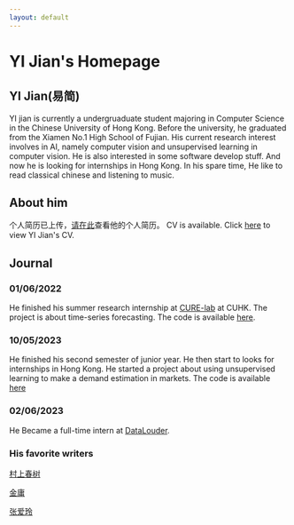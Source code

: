```yaml
---
layout: default
---
```

# YI Jian's Homepage

## YI Jian(易简)

YI jian is currently a undergruaduate student majoring in Computer Science in the Chinese University of Hong Kong. Before the university, he graduated from the Xiamen No.1 High School of Fujian.
His current research interest involves in AI, namely computer vision and unsupervised learning in computer vision. He is also interested in some software develop stuff. And now he is looking for internships in Hong Kong.
In his spare time, He like to read classical chinese and listening to music.

## About him

个人简历已上传，[请在此](cv.pdf)查看他的个人简历。
CV is available. Click [here](cv.pdf) to view YI Jian's CV.

## Journal

### 01/06/2022

He finished his summer research internship at [CURE-lab](https://cure-lab.github.io/) at CUHK. The project is about time-series forecasting. The code is available [here](https://github.com/VEWOXIC/REPO_skeleton).

### 10/05/2023

He finished his second semester of junior year. He then start to looks for internships in Hong Kong. He started a project about using unsupervised learning to make a demand estimation in markets. The code is available [here](https://github.com/LIQiushui2427/DeepCI)

### 02/06/2023

He Became a full-time intern at [DataLouder](https://datalouder.com).

### His favorite writers

[村上春树](./pages/Murakami_Haruki.html)

[金庸](./pages/Jin_Yong.html)

[张爱玲](./pages/Zhang_Ailing.html)
